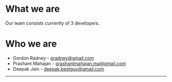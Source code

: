 # What we are #

Our team consists currently of 3 developers.


# Who we are #

  * Gordon Radney - gradney@gmail.com
  * Prashant Mahajan - prashantmahajan.ma@gmail.com
  * Deepak Jain - deepak.bestguy@gmail.com


---

